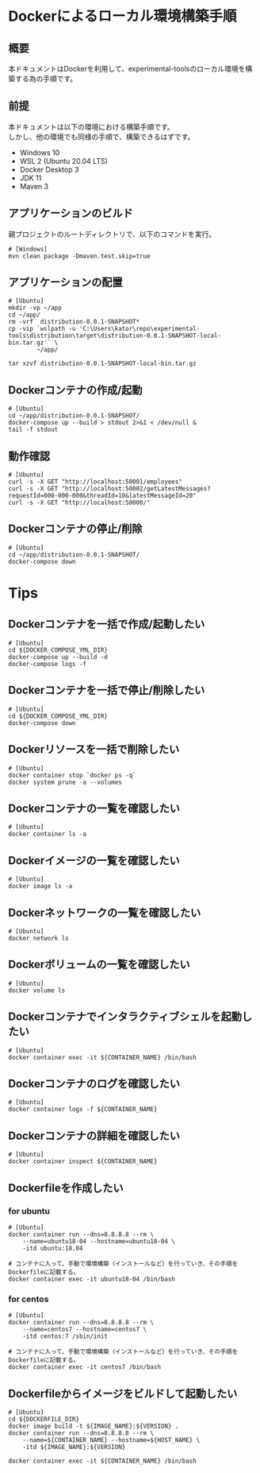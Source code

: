 # Dockerによるローカル環境構築手順

## 概要

本ドキュメントはDockerを利用して、experimental-toolsのローカル環境を構築する為の手順です。

## 前提

本ドキュメントは以下の環境における構築手順です。  
しかし、他の環境でも同様の手順で、構築できるはずです。

* Windows 10
* WSL 2 (Ubuntu 20.04 LTS)
* Docker Desktop 3
* JDK 11
* Maven 3

## アプリケーションのビルド

親プロジェクトのルートディレクトリで、以下のコマンドを実行。

```shell
# [Windows]
mvn clean package -Dmaven.test.skip=true
```

## アプリケーションの配置

```shell
# [Ubuntu]
mkdir -vp ~/app
cd ~/app/
rm -vrf  distribution-0.0.1-SNAPSHOT*
cp -vip `wslpath -u 'C:\Users\kator\repo\experimental-tools\distribution\target\distribution-0.0.1-SNAPSHOT-local-bin.tar.gz'` \
        ~/app/
        
tar xzvf distribution-0.0.1-SNAPSHOT-local-bin.tar.gz
```

## Dockerコンテナの作成/起動

```shell
# [Ubuntu]
cd ~/app/distribution-0.0.1-SNAPSHOT/
docker-compose up --build > stdout 2>&1 < /dev/null &
tail -f stdout
```

## 動作確認

```shell
# [Ubuntu]
curl -s -X GET "http://localhost:50001/employees"
curl -s -X GET "http://localhost:50002/getLatestMessages?requestId=000-000-000&threadId=10&latestMessageId=20"
curl -s -X GET "http://localhost:50000/"
```

## Dockerコンテナの停止/削除

```shell
# [Ubuntu]
cd ~/app/distribution-0.0.1-SNAPSHOT/
docker-compose down
```

# Tips

## Dockerコンテナを一括で作成/起動したい

```shell
# [Ubuntu]
cd ${DOCKER_COMPOSE_YML_DIR}
docker-compose up --build -d
docker-compose logs -f
```

## Dockerコンテナを一括で停止/削除したい

```shell
# [Ubuntu]
cd ${DOCKER_COMPOSE_YML_DIR}
docker-compose down
```

## Dockerリソースを一括で削除したい

```shell
# [Ubuntu]
docker container stop `docker ps -q`
docker system prune -a --volumes
```

## Dockerコンテナの一覧を確認したい

```shell
# [Ubuntu]
docker container ls -a
```

## Dockerイメージの一覧を確認したい

```shell
# [Ubuntu]
docker image ls -a
```

## Dockerネットワークの一覧を確認したい

```shell
# [Ubuntu]
docker network ls
```

## Dockerボリュームの一覧を確認したい

```shell
# [Ubuntu]
docker volume ls
```

## Dockerコンテナでインタラクティブシェルを起動したい

```shell
# [Ubuntu]
docker container exec -it ${CONTAINER_NAME} /bin/bash
```

## Dockerコンテナのログを確認したい

```shell
# [Ubuntu]
docker container logs -f ${CONTAINER_NAME}
```

## Dockerコンテナの詳細を確認したい

```shell
# [Ubuntu]
docker container inspect ${CONTAINER_NAME}
```

## Dockerfileを作成したい

### for ubuntu

```shell
# [Ubuntu]
docker container run --dns=8.8.8.8 --rm \
    --name=ubuntu18-04 --hostname=ubuntu18-04 \
    -itd ubuntu:18.04

# コンテナに入って、手動で環境構築（インストールなど）を行っていき、その手順をDockerfileに記載する。
docker container exec -it ubuntu18-04 /bin/bash
```

### for centos

```shell
# [Ubuntu]
docker container run --dns=8.8.8.8 --rm \
    --name=centos7 --hostname=centos7 \
    -itd centos:7 /sbin/init
  
# コンテナに入って、手動で環境構築（インストールなど）を行っていき、その手順をDockerfileに記載する。
docker container exec -it centos7 /bin/bash
```

## Dockerfileからイメージをビルドして起動したい

```shell
# [Ubuntu]
cd ${DOCKERFILE_DIR}
docker image build -t ${IMAGE_NAME}:${VERSION} .
docker container run --dns=8.8.8.8 --rm \
    --name=${CONTAINER_NAME} --hostname=${HOST_NAME} \
    -itd ${IMAGE_NAME}:${VERSION}

docker container exec -it ${CONTAINER_NAME} /bin/bash
```

